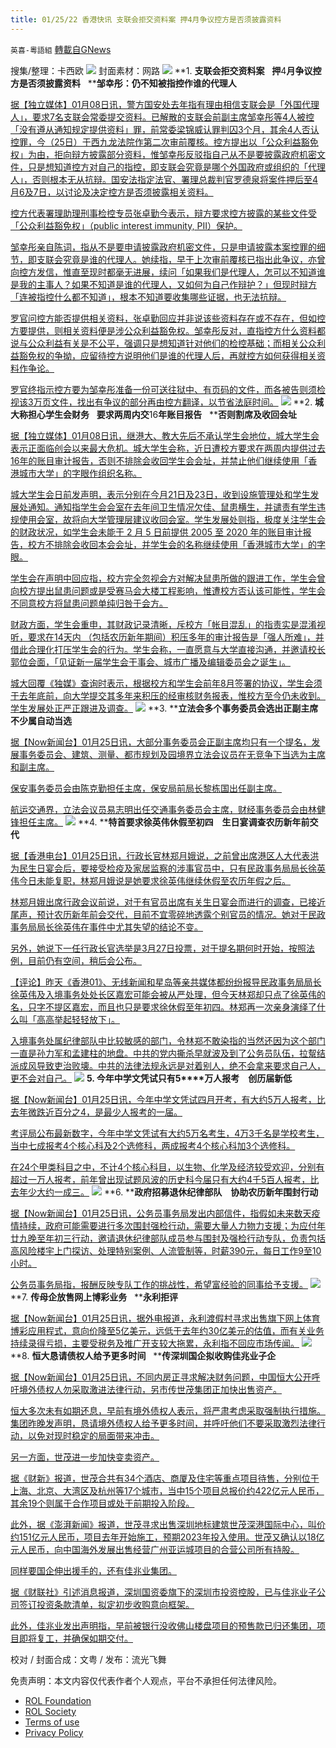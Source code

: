 ```yaml
---
title: 01/25/22 香港快讯 支联会拒交资料案 押4月争议控方是否须披露资料
---
```

`英喜-粵語組` [轉載自GNews](https://gnews.org/zh-hans/1908605/)

搜集/整理：卡西欧
![](https://assets.gnews.org/wp-content/uploads/2022/01/0125fenmian.jpg)
封面素材：网路
![](https://assets.gnews.org/wp-content/uploads/2022/01/2022-01-25-1.png)
**1. ****支联会拒交资料案****   ****押****4****月争议控方是否须披露资料****   ****邹幸彤：仍不知被指控作谁的代理人**

[据【独立媒体】01月08日讯，警方国安处去年指有理由相信支联会是「外国代理人」，要求7名支联会常委提交资料。已解散的支联会前副主席邹幸彤等4人被控「没有遵从通知规定提供资料」罪，前常委梁锦威认罪判囚3个月，其余4人否认控罪，今（25日）于西九龙法院作第二次审前覆核。控方提出以「公众利益豁免权」为由，拒向辩方披露部分资料，惟邹幸彤反驳指自己从不是要披露政府机密文件，只是想知道控方对自己的指控，即支联会究竟是哪个外国政府或组织的「代理人」，否则根本无从抗辩。国安法指定法官、署理总裁判官罗德泉将案件押后至4月6及7日，以讨论及决定控方是否须披露相关资料。](https://www.inmediahk.net/node/社運/支聯會拒交資料案-押4月爭議控方須否披露資料-鄒幸彤：仍不知被指控作誰的代理人)

[控方代表署理助理刑事检控专员张卓勤今表示，辩方要求控方披露的某些文件受「公众利益豁免权」（public interest immunity, PII）保护。](https://www.inmediahk.net/node/社運/支聯會拒交資料案-押4月爭議控方須否披露資料-鄒幸彤：仍不知被指控作誰的代理人)

[邹幸彤亲自陈词，指从不是要申请披露政府机密文件，只是申请披露本案控罪的细节，即支联会究竟是谁的代理人。她续指，早于上次审前覆核已指出此争议，亦曾向控方发信，惟直至现时都毫无进展，续问「如果我们是代理人，怎可以不知道谁是我的主事人？如果不知道是谁的代理人，又如何为自己作辩护？」但现时辩方「连被指控什么都不知道」，根本不知道要收集哪些证据，也无法抗辩。](https://www.inmediahk.net/node/社運/支聯會拒交資料案-押4月爭議控方須否披露資料-鄒幸彤：仍不知被指控作誰的代理人)

[罗官问控方能否提供相关资料，张卓勤回应并非说该些资料存在或不存在，但如控方要提供，则相关资料便是涉公众利益豁免权。邹幸彤反对，直指控方什么资料都说与公众利益有关是不公平，强调只是想知道针对他们的检控基础；而相关公众利益豁免权的争拗，应留待控方说明他们是谁的代理人后，再就控方如何获得相关资料作争论。](https://www.inmediahk.net/node/社運/支聯會拒交資料案-押4月爭議控方須否披露資料-鄒幸彤：仍不知被指控作誰的代理人)

[罗官终指示控方要为邹幸彤准备一份可送往狱中、有页码的文件，而各被告则须检视该3万页文件，找出有争议的部分再由控方翻译，以节省法庭时间。](https://www.inmediahk.net/node/社運/支聯會拒交資料案-押4月爭議控方須否披露資料-鄒幸彤：仍不知被指控作誰的代理人)
![](https://assets.gnews.org/wp-content/uploads/2022/01/2022-01-25-2.png)
**2. ****城大称担心学生会财务****   ****要求两周内交****16****年账目报告****   ****否则割席及收回会址**

[据【独立媒体】01月08日讯，继港大、教大先后不承认学生会地位，城大学生会表示正面临创会以来最大危机。城大学生会称，近日遭校方要求在两周内提供过去16年的账目审计报告，否则不排除会收回学生会会址，并禁止他们继续使用「香港城市大学」的字眼作组织名称。](https://www.inmediahk.net/node/教育/城大稱擔心學生會財務-要求兩週內交16年賬目報告-否則割席及收回會址)

[城大学生会日前发声明，表示分别在今月21日及23日，收到设施管理处和学生发展处通知。通知指学生会会室在去年间卫生情况欠佳、鼠患横生，并谴责有学生违规使用会室，故将向大学管理层建议收回会室。学生发展处则指，极度关注学生会的财政状况，如学生会未能于 2 月 5 日前提供 2005 至 2020 年的账目审计报告，校方不排除会收回本会会址，并学生会的名称继续使用「香港城市大学」的字眼。](https://www.inmediahk.net/node/教育/城大稱擔心學生會財務-要求兩週內交16年賬目報告-否則割席及收回會址)

[学生会在声明中回应指，校方完全忽视会方对解决鼠患所做的跟进工作，学生会曾向校方提出鼠患问题或是受赛马会大楼工程影响，惟遭校方否认该可能性，学生会不同意校方将鼠患问题单纯归咎于会方。](https://www.inmediahk.net/node/教育/城大稱擔心學生會財務-要求兩週內交16年賬目報告-否則割席及收回會址)

[财政方面，学生会重申，其财政记录清晰，斥校方「帐目混乱」的指责实是混淆视听，要求在14天内 （包括农历新年期间）积压多年的审计报告是「强人所难」，并借此合理化打压学生会的行为。学生会称，一直愿意与大学直接沟通，并邀请校长郭位会面，「见证新一届学生会干事会、城市广播及编辑委员会之诞生」。](https://www.inmediahk.net/node/教育/城大稱擔心學生會財務-要求兩週內交16年賬目報告-否則割席及收回會址)

[城大回覆《独媒》查询时表示，根据校方和学生会前年8月签署的协议，学生会须于去年底前，向大学提交其多年来积压的经审核财务报表，惟校方至今仍未收到。学生发展处正严正跟进及调查。](https://www.inmediahk.net/node/教育/城大稱擔心學生會財務-要求兩週內交16年賬目報告-否則割席及收回會址)
![](https://assets.gnews.org/wp-content/uploads/2022/01/2022-01-25-3.png)
**3. ****立法会多个事务委员会选出正副主席　不少属自动当选**

[据【Now新闻台】01月25日讯，大部分事务委员会正副主席均只有一个提名，发展事务委员会、建筑、测量、都巿规划及园境界立法会议员在无竞争下当选为主席和副主席。](https://news.now.com/home/local/player?newsId=464404)

[保安事务委员会由陈克勤担任主席，保安局前局长黎栋国出任副主席。](https://news.now.com/home/local/player?newsId=464404)

[航运交通界，立法会议员易志明出任交通事务委员会主席，财经事务委员会由林健锋担任主席。](https://news.now.com/home/local/player?newsId=464404)
![](https://assets.gnews.org/wp-content/uploads/2022/01/2022-01-25-4.png)
**4. ****特首要求徐英伟休假至初四　生日宴调查农历新年前交代**

[据【香港电台】01月25日讯，行政长官林郑月娥说，之前曾出席港区人大代表洪为民生日宴会后，要接受检疫及家居监察的涉事官员中，只有民政事务局局长徐英伟今日未能复职，林郑月娥说是她要求徐英伟继续休假至农历年假之后。](https://news.rthk.hk/rthk/ch/component/k2/1630456-20220125.htm)

[林郑月娥出席行政会议前说，对于有官员出席有关生日宴会而进行的调查，已接近尾声，预计农历新年前会交代，目前不宜零碎地透露个别官员的情况。她对于民政事务局局长徐英伟在事件中尤其失望的结论不变。](https://news.rthk.hk/rthk/ch/component/k2/1630456-20220125.htm)

[另外，她说下一任行政长官选举是3月27日投票，对于提名期何时开始，按照法例，目前仍有空间，稍后会公布。](https://news.rthk.hk/rthk/ch/component/k2/1630456-20220125.htm)

[【评论】昨天《香港01》、无线新闻和星岛等亲共媒体都纷纷报导民政事务局局长徐英伟及入境事务处处长区嘉宏可能会被从严处理，但今天林郑却只点了徐英伟的名，只字不提区嘉宏，而且也只是要求徐休假至年初四。林郑再一次亲身演绎了什么叫「高高举起轻轻放下」。](https://news.rthk.hk/rthk/ch/component/k2/1630456-20220125.htm)

[入境事务处属纪律部队中比较敏感的部门，令林郑不敢染指的当然还因为这个部门一直是孙力军和孟建柱的地盘。中共的党内撕杀早就波及到了公务员队伍，拉幚结派成风导致吏治败壊。中共的法律法规永远是对着别人，绝不会拿来要求自己人，更不会对自己。](https://news.rthk.hk/rthk/ch/component/k2/1630456-20220125.htm)
![](https://assets.gnews.org/wp-content/uploads/2022/01/2022-01-25-5.png)
**5. ****今年中学文凭试只有****5****万人报考　创历届新低**

[据【Now新闻台】01月25日讯，今年中学文凭试四月开考，有大约5万人报考，比去年微跌近百分之4，是最少人报考的一届。](https://news.now.com/home/local/player?newsId=464384)

[考评局公布最新数字，今年中学文凭试有大约5万名考生，4万3千名是学校考生，当中七成报考4个核心科及2个选修科，两成报考4个核心科加3个选修科。](https://news.now.com/home/local/player?newsId=464384)

[在24个甲类科目之中，不计4个核心科目，以生物、化学及经济较受欢迎，分别有超过一万人报考，前年曾出现试题风波的历史科今届只有大约4千5百人报考，比去年少大约一成三。](https://news.now.com/home/local/player?newsId=464384)
![](https://assets.gnews.org/wp-content/uploads/2022/01/2022-01-25-6.png)
**6. ****政府招募退休纪律部队　协助农历新年围封行动**

[据【Now新闻台】01月25日讯，公务员事务局发出内部信件，指假如未来数天疫情持续，政府可能需要进行多次围封强检行动，需要大量人力物力支援；为应付年廿九晚至年初三行动，邀请退休纪律部队成员参与围封及强检行动专队，负责包括高风险楼宇上门探访、处理特别案例、人流管制等，时薪390元，每日工作9至10小时。](https://news.now.com/home/local/player?newsId=464397)

[公务员事务局指，报酬反映专队工作的挑战性，希望富经验的同事给予支援。](https://news.now.com/home/local/player?newsId=464397)
![](https://assets.gnews.org/wp-content/uploads/2022/01/2022-01-25-7.png)
**7. ****传母企放售网上博彩业务****   ****永利拒评**

[据【Now新闻台】01月25日讯，据外电报道，永利渡假村寻求出售旗下网上体育博彩应用程式，意向价降至5亿美元，远低于去年约30亿美元的估值，而有关业务持续录得亏损，主要受税务及推广开支较大拖累，永利指不回应市场传闻。](https://news.now.com/home/finance/player?newsId=464393)
![](https://assets.gnews.org/wp-content/uploads/2022/01/2022-01-25-8.png)
**8. ****恒大恳请债权人给予更多时间****   ****传深圳国企拟收购佳兆业子企**

[据【Now新闻台】01月25日讯，不同内房正寻求解决财务问题，中国恒大公开呼吁境外债权人勿采取激进法律行动，另市传世茂集团正加快出售资产。](https://news.now.com/home/finance/player?newsId=464423)

[恒大多次未有如期还息，早前有境外债权人表示，将严肃考虑采取强制执行措施。集团昨晚发声明，恳请境外债权人给予更多时间，并呼吁他们不要采取激烈法律行动，以免对现时稳定的局面带来冲击。](https://news.now.com/home/finance/player?newsId=464423)

[另一方面，世茂进一步加快变卖资产。](https://news.now.com/home/finance/player?newsId=464423)

[据《财新》报道，世茂合共有34个酒店、商厦及住宅等重点项目待售，分别位于上海、北京、大湾区及杭州等17个城市，当中15个项目总报价约422亿元人民币，其余19个则属于合作项目或处于前期投入阶段。](https://news.now.com/home/finance/player?newsId=464423)

[此外，据《澎湃新闻》报道，世茂寻求出售深圳地标建筑世茂深港国际中心，叫价约151亿元人民币，项目去年开始施工，预期2023年投入使用。世茂又确认以18亿元人民币，向中国海外发展出售经营广州亚运城项目的合营公司所有持股。](https://news.now.com/home/finance/player?newsId=464423)

[同样要国企伸出援手的，还有佳兆业集团。](https://news.now.com/home/finance/player?newsId=464423)

[据《财联社》引述消息报道，深圳国资委旗下的深圳市投资控股，已与佳兆业子公司签订投资条款清单，拟定初步收购意向框架。](https://news.now.com/home/finance/player?newsId=464423)

[此外，佳兆业发出声明指，早前被银行没收佛山楼盘项目的预售款已归还集团，项目即将复工，并确保如期交付。](https://news.now.com/home/finance/player?newsId=464423)

校对 / 封面合成：文粤 / 发布：流光飞舞

 

免责声明：本文内容仅代表作者个人观点，平台不承担任何法律风险。

- [ROL Foundation](https://rolfoundation.org/)
- [ROL Society](https://rolsociety.org/)
- [Terms of use](https://gnews.org/terms-of-use-3/)
- [Privacy Policy](https://gnews.org/privacy-policy/)
